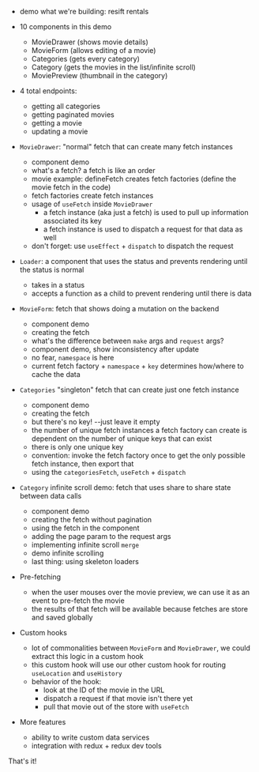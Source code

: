 - demo what we're building: resift rentals

- 10 components in this demo

  - MovieDrawer (shows movie details)
  - MovieForm (allows editing of a movie)
  - Categories (gets every category)
  - Category (gets the movies in the list/infinite scroll)
  - MoviePreview (thumbnail in the category)

- 4 total endpoints:

  - getting all categories
  - getting paginated movies
  - getting a movie
  - updating a movie

- `MovieDrawer`: "normal" fetch that can create many fetch instances

  - component demo
  - what's a fetch? a fetch is like an order
  - movie example: defineFetch creates fetch factories (define the movie fetch in the code)
  - fetch factories create fetch instances
  - usage of `useFetch` inside `MovieDrawer`
    - a fetch instance (aka just a fetch) is used to pull up information associated its key
    - a fetch instance is used to dispatch a request for that data as well
  - don't forget: use `useEffect` + `dispatch` to dispatch the request

- `Loader`: a component that uses the status and prevents rendering until the status is normal

  - takes in a status
  - accepts a function as a child to prevent rendering until there is data

- `MovieForm`: fetch that shows doing a mutation on the backend

  - component demo
  - creating the fetch
  - what's the difference between `make` args and `request` args?
  - component demo, show inconsistency after update
  - no fear, `namespace` is here
  - current fetch factory + `namespace` + `key` determines how/where to cache the data

- `Categories` "singleton" fetch that can create just one fetch instance

  - component demo
  - creating the fetch
  - but there's no key! --just leave it empty
  - the number of unique fetch instances a fetch factory can create is dependent on the number of unique keys that can exist
  - there is only one unique key
  - convention: invoke the fetch factory once to get the only possible fetch instance, then export that
  - using the `categoriesFetch`, `useFetch` + `dispatch`

- `Category` infinite scroll demo: fetch that uses share to share state between data calls

  - component demo
  - creating the fetch without pagination
  - using the fetch in the component
  - adding the page param to the request args
  - implementing infinite scroll `merge`
  - demo infinite scrolling
  - last thing: using skeleton loaders

- Pre-fetching

  - when the user mouses over the movie preview, we can use it as an event to pre-fetch the movie
  - the results of that fetch will be available because fetches are store and saved globally

- Custom hooks

  - lot of commonalities between `MovieForm` and `MovieDrawer`, we could extract this logic in a custom hook
  - this custom hook will use our other custom hook for routing `useLocation` and `useHistory`
  - behavior of the hook:
    - look at the ID of the movie in the URL
    - dispatch a request if that movie isn't there yet
    - pull that movie out of the store with `useFetch`

- More features

  - ability to write custom data services
  - integration with redux + redux dev tools

That's it!
